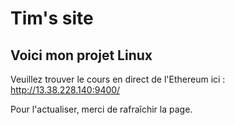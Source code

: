 # Tim's site
## Voici mon projet Linux

Veuillez trouver le cours en direct de l'Ethereum ici : http://13.38.228.140:9400/ 

Pour l'actualiser, merci de rafraîchir la page.

